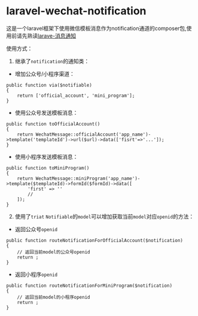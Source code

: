 # laravel-wechat-notification
这是一个laravel框架下使用微信模板消息作为notification通道的composer包,使用前请先熟读[larave-消息通知](https://learnku.com/docs/laravel/8.x/notifications/9396)

使用方式：
1. 继承了`notification`的通知类：
* 增加公众号/小程序渠道：
<pre><code>public function via($notifiable)
{
    return ['official_account', 'mini_program'];
}</code></pre>
* 使用公众号发送模板消息：
<pre><code>public function toOfficialAccount()
{
    return WechatMessage::officialAccount('app_name')->template('templateId')->url($url)->data(['fisrt'=>'...']);
}</code></pre>
* 使用小程序发送模板消息：
<pre><code>public function toMiniProgram()
{
    return WechatMessage::miniProgram('app_name')->template($templateId)->formId($formId)->data([
        'first' => ''
        //
    ]);
}</code></pre>
2. 使用了`triat` `Notifiable`的`model`可以增加获取当前`model`对应`openid`的方法：
* 返回公众号`openid`
<pre><code>public function routeNotificationForOfficialAccount($notification)
{
    // 返回当前model的公众号openid
    return ;
}</code></pre>
* 返回小程序`openid`
<pre><code>public function routeNotificationForMiniProgram($notification)
{
    // 返回当前model的小程序openid
    return ;
}</code></pre>
